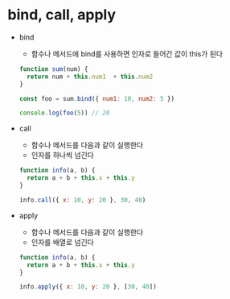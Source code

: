 # bind, call, apply

- bind
  - 함수나 메서드에 bind를 사용하면 인자로 들어간 값이 this가 된다

  ```js
  function sum(num) {
    return num + this.num1  + this.num2
  }

  const foo = sum.bind({ num1: 10, num2: 5 })

  console.log(foo(5)) // 20
  ```

- call
  - 함수나 메서드를 다음과 같이 실행한다
  - 인자를 하나씩 넘긴다

  ```js
  function info(a, b) {
    return a + b + this.x + this.y
  }

  info.call({ x: 10, y: 20 }, 30, 40)
  ```

- apply
  - 함수나 메서드를 다음과 같이 실행한다
  - 인자를 배열로 넘긴다

  ```js
  function info(a, b) {
    return a + b + this.x + this.y
  }

  info.apply({ x: 10, y: 20 }, [30, 40])
  ```
